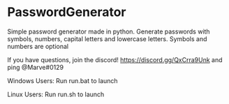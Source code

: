 # PasswordGenerator
Simple password generator made in python. 
Generate passwords with symbols, numbers, capital letters and lowercase letters. 
Symbols and numbers are optional 

If you have questions, join the discord! https://discord.gg/QxCrra9Unk and ping @Marve#0129

Windows Users:
Run run.bat to launch

Linux Users:
Run run.sh to launch
